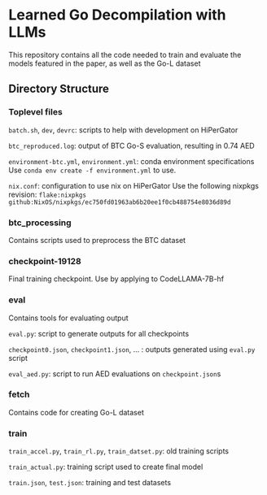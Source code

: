 # Learned Go Decompilation with LLMs

This repository contains all the code needed to train and evaluate the models featured in the paper, as well as the Go-L dataset

## Directory Structure

### Toplevel files
`batch.sh`, `dev`, `devrc`: scripts to help with development on HiPerGator

`btc_reproduced.log`: output of BTC Go-S evaluation, resulting in 0.74 AED

`environment-btc.yml`, `environment.yml`: conda environment specifications
Use `conda env create -f environment.yml` to use.

`nix.conf`: configuration to use nix on HiPerGator
Use the following nixpkgs revision: `flake:nixpkgs github:NixOS/nixpkgs/ec750fd01963ab6b20ee1f0cb488754e8036d89d`

### btc\_processing
Contains scripts used to preprocess the BTC dataset

### checkpoint-19128
Final training checkpoint. Use by applying to CodeLLAMA-7B-hf

### eval
Contains tools for evaluating output

`eval.py`: script to generate outputs for all checkpoints

`checkpoint0.json`, `checkpoint1.json`, ... : outputs generated using `eval.py` script

`eval_aed.py`: script to run AED evaluations on `checkpoint.json`s

### fetch
Contains code for creating Go-L dataset

### train
`train_accel.py`, `train_rl.py`, `train_datset.py`: old training scripts

`train_actual.py`: training script used to create final model

`train.json`, `test.json`: training and test datasets

